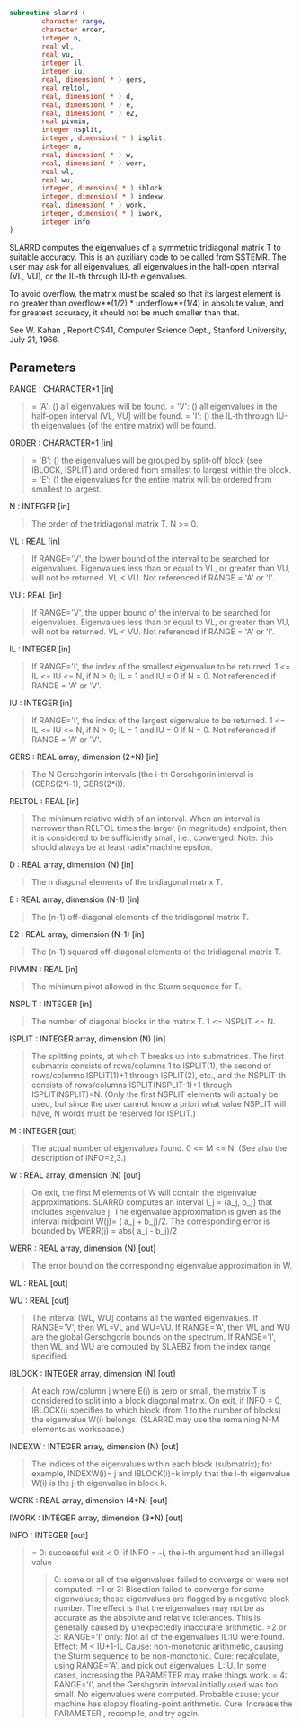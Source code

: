 ```fortran
subroutine slarrd (
        character range,
        character order,
        integer n,
        real vl,
        real vu,
        integer il,
        integer iu,
        real, dimension( * ) gers,
        real reltol,
        real, dimension( * ) d,
        real, dimension( * ) e,
        real, dimension( * ) e2,
        real pivmin,
        integer nsplit,
        integer, dimension( * ) isplit,
        integer m,
        real, dimension( * ) w,
        real, dimension( * ) werr,
        real wl,
        real wu,
        integer, dimension( * ) iblock,
        integer, dimension( * ) indexw,
        real, dimension( * ) work,
        integer, dimension( * ) iwork,
        integer info
)
```

SLARRD computes the eigenvalues of a symmetric tridiagonal
matrix T to suitable accuracy. This is an auxiliary code to be
called from SSTEMR.
The user may ask for all eigenvalues, all eigenvalues
in the half-open interval (VL, VU], or the IL-th through IU-th
eigenvalues.

To avoid overflow, the matrix must be scaled so that its
largest element is no greater than overflow\*\*(1/2) \* underflow\*\*(1/4) in absolute value, and for greatest
accuracy, it should not be much smaller than that.

See W. Kahan , Report CS41, Computer Science Dept., Stanford
University, July 21, 1966.

## Parameters
RANGE : CHARACTER\*1 [in]
> = 'A': ()   all eigenvalues will be found.
> = 'V': () all eigenvalues in the half-open interval
> (VL, VU] will be found.
> = 'I': () the IL-th through IU-th eigenvalues (of the
> entire matrix) will be found.

ORDER : CHARACTER\*1 [in]
> = 'B': () the eigenvalues will be grouped by
> split-off block (see IBLOCK, ISPLIT) and
> ordered from smallest to largest within
> the block.
> = 'E': ()
> the eigenvalues for the entire matrix
> will be ordered from smallest to
> largest.

N : INTEGER [in]
> The order of the tridiagonal matrix T.  N >= 0.

VL : REAL [in]
> If RANGE='V', the lower bound of the interval to
> be searched for eigenvalues.  Eigenvalues less than or equal
> to VL, or greater than VU, will not be returned.  VL < VU.
> Not referenced if RANGE = 'A' or 'I'.

VU : REAL [in]
> If RANGE='V', the upper bound of the interval to
> be searched for eigenvalues.  Eigenvalues less than or equal
> to VL, or greater than VU, will not be returned.  VL < VU.
> Not referenced if RANGE = 'A' or 'I'.

IL : INTEGER [in]
> If RANGE='I', the index of the
> smallest eigenvalue to be returned.
> 1 <= IL <= IU <= N, if N > 0; IL = 1 and IU = 0 if N = 0.
> Not referenced if RANGE = 'A' or 'V'.

IU : INTEGER [in]
> If RANGE='I', the index of the
> largest eigenvalue to be returned.
> 1 <= IL <= IU <= N, if N > 0; IL = 1 and IU = 0 if N = 0.
> Not referenced if RANGE = 'A' or 'V'.

GERS : REAL array, dimension (2\*N) [in]
> The N Gerschgorin intervals (the i-th Gerschgorin interval
> is (GERS(2\*i-1), GERS(2\*i)).

RELTOL : REAL [in]
> The minimum relative width of an interval.  When an interval
> is narrower than RELTOL times the larger (in
> magnitude) endpoint, then it is considered to be
> sufficiently small, i.e., converged.  Note: this should
> always be at least radix\*machine epsilon.

D : REAL array, dimension (N) [in]
> The n diagonal elements of the tridiagonal matrix T.

E : REAL array, dimension (N-1) [in]
> The (n-1) off-diagonal elements of the tridiagonal matrix T.

E2 : REAL array, dimension (N-1) [in]
> The (n-1) squared off-diagonal elements of the tridiagonal matrix T.

PIVMIN : REAL [in]
> The minimum pivot allowed in the Sturm sequence for T.

NSPLIT : INTEGER [in]
> The number of diagonal blocks in the matrix T.
> 1 <= NSPLIT <= N.

ISPLIT : INTEGER array, dimension (N) [in]
> The splitting points, at which T breaks up into submatrices.
> The first submatrix consists of rows/columns 1 to ISPLIT(1),
> the second of rows/columns ISPLIT(1)+1 through ISPLIT(2),
> etc., and the NSPLIT-th consists of rows/columns
> ISPLIT(NSPLIT-1)+1 through ISPLIT(NSPLIT)=N.
> (Only the first NSPLIT elements will actually be used, but
> since the user cannot know a priori what value NSPLIT will
> have, N words must be reserved for ISPLIT.)

M : INTEGER [out]
> The actual number of eigenvalues found. 0 <= M <= N.
> (See also the description of INFO=2,3.)

W : REAL array, dimension (N) [out]
> On exit, the first M elements of W will contain the
> eigenvalue approximations. SLARRD computes an interval
> I_j = (a_j, b_j] that includes eigenvalue j. The eigenvalue
> approximation is given as the interval midpoint
> W(j)= ( a_j + b_j)/2. The corresponding error is bounded by
> WERR(j) = abs( a_j - b_j)/2

WERR : REAL array, dimension (N) [out]
> The error bound on the corresponding eigenvalue approximation
> in W.

WL : REAL [out]

WU : REAL [out]
> The interval (WL, WU] contains all the wanted eigenvalues.
> If RANGE='V', then WL=VL and WU=VU.
> If RANGE='A', then WL and WU are the global Gerschgorin bounds
> on the spectrum.
> If RANGE='I', then WL and WU are computed by SLAEBZ from the
> index range specified.

IBLOCK : INTEGER array, dimension (N) [out]
> At each row/column j where E(j) is zero or small, the
> matrix T is considered to split into a block diagonal
> matrix.  On exit, if INFO = 0, IBLOCK(i) specifies to which
> block (from 1 to the number of blocks) the eigenvalue W(i)
> belongs.  (SLARRD may use the remaining N-M elements as
> workspace.)

INDEXW : INTEGER array, dimension (N) [out]
> The indices of the eigenvalues within each block (submatrix);
> for example, INDEXW(i)= j and IBLOCK(i)=k imply that the
> i-th eigenvalue W(i) is the j-th eigenvalue in block k.

WORK : REAL array, dimension (4\*N) [out]

IWORK : INTEGER array, dimension (3\*N) [out]

INFO : INTEGER [out]
> = 0:  successful exit
> < 0:  if INFO = -i, the i-th argument had an illegal value
> > 0:  some or all of the eigenvalues failed to converge or
> were not computed:
> =1 or 3: Bisection failed to converge for some
> eigenvalues; these eigenvalues are flagged by a
> negative block number.  The effect is that the
> eigenvalues may not be as accurate as the
> absolute and relative tolerances.  This is
> generally caused by unexpectedly inaccurate
> arithmetic.
> =2 or 3: RANGE='I' only: Not all of the eigenvalues
> IL:IU were found.
> Effect: M < IU+1-IL
> Cause:  non-monotonic arithmetic, causing the
> Sturm sequence to be non-monotonic.
> Cure:   recalculate, using RANGE='A', and pick
> out eigenvalues IL:IU.  In some cases,
> increasing the PARAMETER  may
> make things work.
> = 4:    RANGE='I', and the Gershgorin interval
> initially used was too small.  No eigenvalues
> were computed.
> Probable cause: your machine has sloppy
> floating-point arithmetic.
> Cure: Increase the PARAMETER ,
> recompile, and try again.
